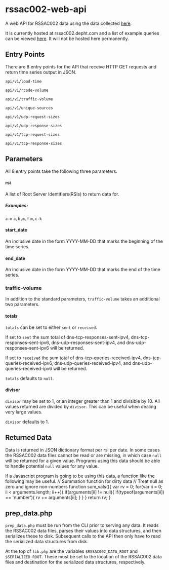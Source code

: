 # rssac002-web-api
A web API for RSSAC002 data using the data collected
[here](https://github.com/rssac-caucus/RSSAC002-data).

It is currently hosted at rssac002.depht.com and a list of example queries can
be viewed [here](http://rssac002.depht.com/). It will not
be hosted here permanently.

## Entry Points
There are 8 entry points for the API that receive HTTP GET requests
and return time series output in JSON.

`api/v1/load-time`

`api/v1/rcode-volume`

`api/v1/traffic-volume`

`api/v1/unique-sources`

`api/v1/udp-request-sizes`

`api/v1/udp-response-sizes`

`api/v1/tcp-request-sizes`

`api/v1/tcp-response-sizes`

## Parameters
All 8 entry points take the following three parameters.

#### rsi
A list of Root Server Identifiers(RSIs) to return data for.
##### Examples:
`a-m`
`a,b,m,f`
`m,c-k`

#### start_date
An inclusive date in the form YYYY-MM-DD that marks the beginning of
the time series.

#### end_date
An inclusive date in the form YYYY-MM-DD that marks the end of
the time series.

### traffic-volume
In addition to the standard parameters, `traffic-volume` takes an
additional two parameters.

#### totals
`totals` can be set to either `sent` or `received`.

If set to `sent` the sum total of dns-tcp-responses-sent-ipv4,
dns-tcp-responses-sent-ipv6, dns-udp-responses-sent-ipv4, and
dns-udp-responses-sent-ipv6 will be returned.

If set to `received` the sum total of dns-tcp-queries-received-ipv4,
dns-tcp-queries-received-ipv6, dns-udp-queries-received-ipv4, and
dns-udp-queries-received-ipv6 will be returned.

`totals` defaults to `null`.

#### divisor
`divisor` may be set to 1, or an integer greater than 1 and divisible
by 10. All values returned are divided by `divisor`. This can be
useful when dealing very large values.

`divisor` defaults to 1.

## Returned Data
Data is returned in JSON dictionary format per rsi per date. In some
cases the RSSAC002 data files cannot be read or are missing, in which
case `null` will be returned for a given value. Programs using this
data should be able to handle potential `null` values for any value.

If a Javascript program is going to be using this data, a function like the following may be useful.
    // Summation function for dirty data
    // Treat null as zero and ignore non-numbers
    function sum_vals(){
      var rv = 0;
      for(var ii = 0; ii < arguments.length; ii++){
        if(arguments[ii] != null){
          if(typeof(arguments[ii]) == 'number'){
            rv += arguments[ii];
          }
        }
      }
      return rv;
    }



## prep_data.php
`prep_data.php` must be run from the CLI prior to serving any data. It
reads the RSSAC002 data files, parses their values into data structures, and then
serializes these to disk. Subsequent calls to the API then only have to read
the serialized data structures from disk.

At the top of `lib.php` are the variables `$RSSAC002_DATA_ROOT` and
`$SERIALIZED_ROOT`. These must be set to the location of the RSSAC002
data files and destination for the serialized data structures, respectively.
